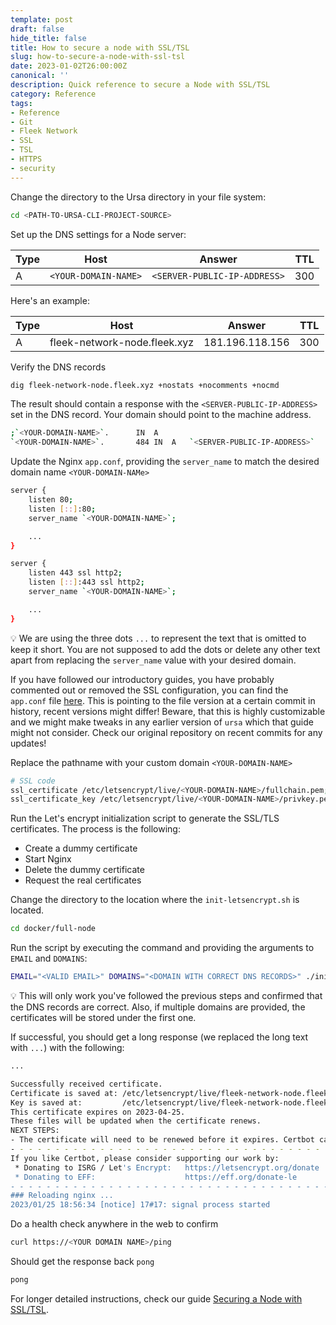 ```yaml
---
template: post
draft: false
hide_title: false
title: How to secure a node with SSL/TSL
slug: how-to-secure-a-node-with-ssl-tsl
date: 2023-01-02T26:00:00Z
canonical: ''
description: Quick reference to secure a Node with SSL/TSL
category: Reference
tags:
- Reference
- Git
- Fleek Network
- SSL
- TSL
- HTTPS
- security
---
```


Change the directory to the Ursa directory in your file system:

```sh
cd <PATH-TO-URSA-CLI-PROJECT-SOURCE>
```

Set up the DNS settings for a Node server:

| Type        | Host                              | Answer                          | TTL         |
| ----------- | --------------------------------- | ------------------------------- | ----------- |
| A           | `<YOUR-DOMAIN-NAME>`                | `<SERVER-PUBLIC-IP-ADDRESS>`  | 300         |

Here's an example:

| Type        | Host                              | Answer            | TTL         |
| ----------- | --------------------------------- | ----------------- | ----------- |
| A           | fleek-network-node.fleek.xyz      |  181.196.118.156  | 300         |

Verify the DNS records

```sh
dig fleek-network-node.fleek.xyz +nostats +nocomments +nocmd
```

The result should contain a response with the `<SERVER-PUBLIC-IP-ADDRESS>` set in the DNS record. Your domain should point to the machine address.

```sh
;`<YOUR-DOMAIN-NAME>`.      IN	A
`<YOUR-DOMAIN-NAME>`.		484 IN	A	`<SERVER-PUBLIC-IP-ADDRESS>` 
```

Update the Nginx `app.conf`, providing the `server_name` to match the desired domain name `<YOUR-DOMAIN-NAMe>`

```sh
server {
    listen 80;
    listen [::]:80;
    server_name `<YOUR-DOMAIN-NAME>`;

    ...
}

server {
    listen 443 ssl http2;
    listen [::]:443 ssl http2;
    server_name `<YOUR-DOMAIN-NAME>`;

    ...
}
```

💡 We are using the three dots `...` to represent the text that is omitted to keep it short. You are not supposed to add the dots or delete any other text apart from replacing the `server_name` value with your desired domain.

If you have followed our introductory guides, you have probably commented out or removed the SSL configuration, you can find the `app.conf` file [here](https://raw.githubusercontent.com/fleek-network/ursa/cd6fb3d21ce647dc3f06ee9128ba2a4164623ee5/docker/full-node/data/nginx/app.conf). This is pointing to the file version at a certain commit in history, recent versions might differ! Beware, that this is highly customizable and we might make tweaks in any earlier version of `ursa` which that guide might not consider. Check our original repository on recent commits for any updates!

 Replace the pathname with your custom domain `<YOUR-DOMAIN-NAME>`

```sh
# SSL code
ssl_certificate /etc/letsencrypt/live/<YOUR-DOMAIN-NAME>/fullchain.pem;
ssl_certificate_key /etc/letsencrypt/live/<YOUR-DOMAIN-NAME>/privkey.pem;
```

Run the Let's encrypt initialization script to generate the SSL/TLS certificates. The process is the following:

- Create a dummy certificate
- Start Nginx
- Delete the dummy certificate
- Request the real certificates

Change the directory to the location where the `init-letsencrypt.sh` is located.

```sh
cd docker/full-node
```

Run the script by executing the command and providing the arguments to `EMAIL` and `DOMAINS`:

```sh
EMAIL="<VALID EMAIL>" DOMAINS="<DOMAIN WITH CORRECT DNS RECORDS>" ./init-letsencrypt.sh
```

💡 This will only work you've followed the previous steps and confirmed that the DNS records are correct. Also, if multiple domains are provided, the certificates will be stored under the first one.

If successful, you should get a long response (we replaced the long text with `...`) with the following:

```sh
...

Successfully received certificate.
Certificate is saved at: /etc/letsencrypt/live/fleek-network-node.fleek.xyz/fullchain.pem
Key is saved at:         /etc/letsencrypt/live/fleek-network-node.fleek.xyz/privkey.pem
This certificate expires on 2023-04-25.
These files will be updated when the certificate renews.
NEXT STEPS:
- The certificate will need to be renewed before it expires. Certbot can automatically renew the certificate in the background, but you may need to take steps to enable that functionality. See https://certbot.org/renewal-setup for instructions.
- - - - - - - - - - - - - - - - - - - - - - - - - - - - - - - - - - - - - - - -
If you like Certbot, please consider supporting our work by:
 * Donating to ISRG / Let's Encrypt:   https://letsencrypt.org/donate
 * Donating to EFF:                    https://eff.org/donate-le
- - - - - - - - - - - - - - - - - - - - - - - - - - - - - - - - - - - - - - - -
### Reloading nginx ...
2023/01/25 18:56:34 [notice] 17#17: signal process started
```

Do a health check anywhere in the web to confirm

```sh
curl https://<YOUR DOMAIN NAME>/ping
```

Should get the response back `pong`

```sh
pong
```

For longer detailed instructions, check our guide [Securing a Node with SSL/TSL](fleek-network-securing-a-node-with-ssl-tls).